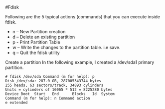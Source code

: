 #Fdisk

Following are the 5 typical actions (commands) that you can execute inside fdisk.
* n – New Partition creation
* d – Delete an existing partition
* p - Print Partition Table
* w – Write the changes to the partition table. i.e save.
* q – Quit the fdisk utility

Create a partition
In the following example, I created a /dev/sda1 primary partition.
```
# fdisk /dev/sda Command (m for help): p
Disk /dev/sda: 287.0 GB, 287005343744 bytes
255 heads, 63 sectors/track, 34893 cylinders
Units = cylinders of 16065 * 512 = 8225280 bytes
Device Boot  Start   End      Blocks   Id  System
Command (m for help): n Command action
e extended
```